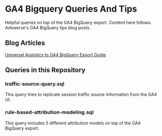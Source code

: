 # GA4 Bigquery Queries And Tips
Helpful queries on top of the GA4 BigQuery export. Content here follows Adswerve's GA4 BigQuery tips blog posts.

## Blog Articles
[Universal Analytics to GA4 BigQuery Export Guide](https://adswerve.com/blog/universal-analytics-to-ga4-bigquery-export-guide/)

## Queries in this Repository
### traffic-source-query.sql
This query tries to replicate session traffic source information from the GA4 UI.

### rule-based-attribution-modeling.sql
This query includes 5 different attribution models on top of the GA4 BigQuery export.
